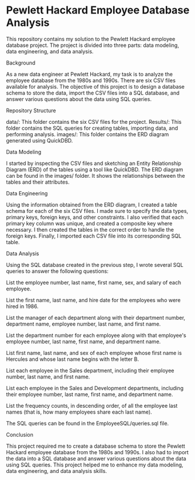 # Pewlett Hackard Employee Database Analysis
This repository contains my solution to the Pewlett Hackard employee database project. The project is divided into three parts: data modeling, data engineering, and data analysis.

Background

As a new data engineer at Pewlett Hackard, my task is to analyze the employee database from the 1980s and 1990s. There are six CSV files available for analysis. The objective of this project is to design a database schema to store the data, import the CSV files into a SQL database, and answer various questions about the data using SQL queries.

Repository Structure

data/: This folder contains the six CSV files for the project.
Results/: This folder contains the SQL queries for creating tables, importing data, and performing analysis.
images/: This folder contains the ERD diagram generated using QuickDBD.

Data Modeling

I started by inspecting the CSV files and sketching an Entity Relationship Diagram (ERD) of the tables using a tool like QuickDBD. The ERD diagram can be found in the images/ folder. It shows the relationships between the tables and their attributes.

Data Engineering

Using the information obtained from the ERD diagram, I created a table schema for each of the six CSV files. I made sure to specify the data types, primary keys, foreign keys, and other constraints. I also verified that each primary key column was unique, and created a composite key where necessary. I then created the tables in the correct order to handle the foreign keys. Finally, I imported each CSV file into its corresponding SQL table.

Data Analysis

Using the SQL database created in the previous step, I wrote several SQL queries to answer the following questions:

List the employee number, last name, first name, sex, and salary of each employee.

List the first name, last name, and hire date for the employees who were hired in 1986.

List the manager of each department along with their department number, department name, employee number, last name, and first name.

List the department number for each employee along with that employee's employee number, last name, first name, and department name.

List first name, last name, and sex of each employee whose first name is Hercules and whose last name begins with the letter B.

List each employee in the Sales department, including their employee number, last name, and first name.

List each employee in the Sales and Development departments, including their employee number, last name, first name, and department name.

List the frequency counts, in descending order, of all the employee last names (that is, how many employees share each last name).

The SQL queries can be found in the EmployeeSQL/queries.sql file.

Conclusion

This project required me to create a database schema to store the Pewlett Hackard employee database from the 1980s and 1990s. I also had to import the data into a SQL database and answer various questions about the data using SQL queries. This project helped me to enhance my data modeling, data engineering, and data analysis skills.

